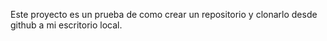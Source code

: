 Este proyecto es un prueba de como crear un repositorio y clonarlo desde github a mi escritorio local.